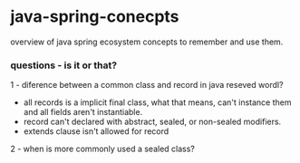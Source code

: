 # java-spring-conecpts
overview of java spring ecosystem concepts to remember and use them.


### questions - is it or that? 

1 - diference between a common class and record in java reseved wordl? 

 - all records is a implicit final class, what that means, can't instance them and all fields aren't instantiable.
 - record can't declared with abstract, sealed, or non-sealed modifiers.
 - extends clause isn't allowed for record

2 - when is more commonly used a sealed class?
